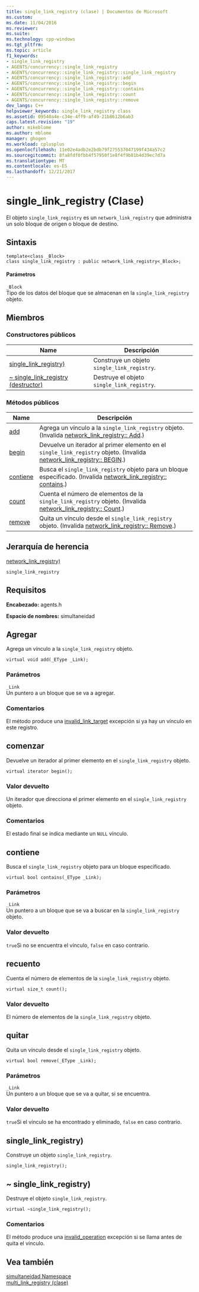 ```yaml
---
title: single_link_registry (clase) | Documentos de Microsoft
ms.custom: 
ms.date: 11/04/2016
ms.reviewer: 
ms.suite: 
ms.technology: cpp-windows
ms.tgt_pltfrm: 
ms.topic: article
f1_keywords:
- single_link_registry
- AGENTS/concurrency::single_link_registry
- AGENTS/concurrency::single_link_registry::single_link_registry
- AGENTS/concurrency::single_link_registry::add
- AGENTS/concurrency::single_link_registry::begin
- AGENTS/concurrency::single_link_registry::contains
- AGENTS/concurrency::single_link_registry::count
- AGENTS/concurrency::single_link_registry::remove
dev_langs: C++
helpviewer_keywords: single_link_registry class
ms.assetid: 09540a4e-c34e-4ff9-af49-21b8612b6ab3
caps.latest.revision: "19"
author: mikeblome
ms.author: mblome
manager: ghogen
ms.workload: cplusplus
ms.openlocfilehash: 11e02e4adb2e2bdb79f275537047199f434a57c2
ms.sourcegitcommit: 8fa8fdf0fbb4f57950f1e8f4f9b81b4d39ec7d7a
ms.translationtype: MT
ms.contentlocale: es-ES
ms.lasthandoff: 12/21/2017
---
```

# <a name="singlelinkregistry-class"></a>single_link_registry (Clase)
El objeto `single_link_registry` es un `network_link_registry` que administra un solo bloque de origen o bloque de destino.  
  
## <a name="syntax"></a>Sintaxis  
  
```
template<class _Block>
class single_link_registry : public network_link_registry<_Block>;
```  
  
#### <a name="parameters"></a>Parámetros  
 `_Block`  
 Tipo de los datos del bloque que se almacenan en la `single_link_registry` objeto.  
  
## <a name="members"></a>Miembros  
  
### <a name="public-constructors"></a>Constructores públicos  
  
|Name|Descripción|  
|----------|-----------------|  
|[single_link_registry)](#ctor)|Construye un objeto `single_link_registry`.|  
|[~ single_link_registry (destructor)](#dtor)|Destruye el objeto `single_link_registry`.|  
  
### <a name="public-methods"></a>Métodos públicos  
  
|Name|Descripción|  
|----------|-----------------|  
|[add](#add)|Agrega un vínculo a la `single_link_registry` objeto. (Invalida [network_link_registry:: Add](network-link-registry-class.md#add).)|  
|[begin](#begin)|Devuelve un iterador al primer elemento en el `single_link_registry` objeto. (Invalida [network_link_registry:: BEGIN](network-link-registry-class.md#begin).)|  
|[contiene](#contains)|Busca el `single_link_registry` objeto para un bloque especificado. (Invalida [network_link_registry:: contains](network-link-registry-class.md#contains).)|  
|[count](#count)|Cuenta el número de elementos de la `single_link_registry` objeto. (Invalida [network_link_registry:: Count](network-link-registry-class.md#count).)|  
|[remove](#remove)|Quita un vínculo desde el `single_link_registry` objeto. (Invalida [network_link_registry:: Remove](network-link-registry-class.md#remove).)|  
  
## <a name="inheritance-hierarchy"></a>Jerarquía de herencia  
 [network_link_registry)](network-link-registry-class.md)  
  
 `single_link_registry`  
  
## <a name="requirements"></a>Requisitos  
 **Encabezado:** agents.h  
  
 **Espacio de nombres:** simultaneidad  
  
##  <a name="add"></a>Agregar 

 Agrega un vínculo a la `single_link_registry` objeto.  
  
```
virtual void add(_EType _Link);
```  
  
### <a name="parameters"></a>Parámetros  
 `_Link`  
 Un puntero a un bloque que se va a agregar.  
  
### <a name="remarks"></a>Comentarios  
 El método produce una [invalid_link_target](invalid-link-target-class.md) excepción si ya hay un vínculo en este registro.  
  
##  <a name="begin"></a>comenzar 

 Devuelve un iterador al primer elemento en el `single_link_registry` objeto.  
  
```
virtual iterator begin();
```  
  
### <a name="return-value"></a>Valor devuelto  
 Un iterador que direcciona el primer elemento en el `single_link_registry` objeto.  
  
### <a name="remarks"></a>Comentarios  
 El estado final se indica mediante un `NULL` vínculo.  
  
##  <a name="contains"></a>contiene 

 Busca el `single_link_registry` objeto para un bloque especificado.  
  
```
virtual bool contains(_EType _Link);
```  
  
### <a name="parameters"></a>Parámetros  
 `_Link`  
 Un puntero a un bloque que se va a buscar en la `single_link_registry` objeto.  
  
### <a name="return-value"></a>Valor devuelto  
 `true`Si no se encuentra el vínculo, `false` en caso contrario.  
  
##  <a name="count"></a>recuento 

 Cuenta el número de elementos de la `single_link_registry` objeto.  
  
```
virtual size_t count();
```  
  
### <a name="return-value"></a>Valor devuelto  
 El número de elementos de la `single_link_registry` objeto.  
  
##  <a name="remove"></a>quitar 

 Quita un vínculo desde el `single_link_registry` objeto.  
  
```
virtual bool remove(_EType _Link);
```  
  
### <a name="parameters"></a>Parámetros  
 `_Link`  
 Un puntero a un bloque que se va a quitar, si se encuentra.  
  
### <a name="return-value"></a>Valor devuelto  
 `true`Si el vínculo se ha encontrado y eliminado, `false` en caso contrario.  
  
##  <a name="ctor"></a>single_link_registry) 

 Construye un objeto `single_link_registry`.  
  
```
single_link_registry();
```  
  
##  <a name="dtor"></a>~ single_link_registry) 

 Destruye el objeto `single_link_registry`.  
  
```
virtual ~single_link_registry();
```  
  
### <a name="remarks"></a>Comentarios  
 El método produce una [invalid_operation](invalid-operation-class.md) excepción si se llama antes de quita el vínculo.  
  
## <a name="see-also"></a>Vea también  
 [simultaneidad Namespace](concurrency-namespace.md)   
 [multi_link_registry (clase)](multi-link-registry-class.md)
